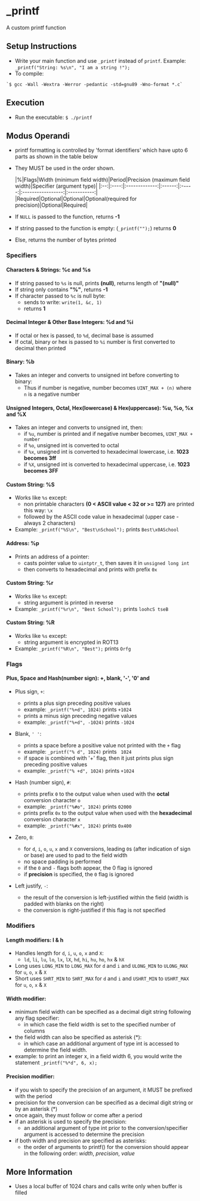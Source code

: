 # \_printf

A custom printf function

## Setup Instructions

   - Write your main function and use `_printf` instead of `printf`. Example:
    `_printf("String: %s\n", "I am a string !");`
   - To compile:

    `$ gcc -Wall -Wextra -Werror -pedantic -std=gnu89 -Wno-format *.c`

## Execution

   - Run the executable:
    `$ ./printf`

## Modus Operandi
   - printf formatting is controlled by 'format identifiers' which have upto 6 parts as shown in the table below
   - They MUST be used in the order shown.

      |%|Flags|Width (minimum field width)|Period|Precision (maximum field width)|Specifier (argument type)|
      |:--:|:----:|:-------------:|:------:|:-----:|:-----------------:|:-----------:|
      |Required|Optional|Optional|Optional(required for precision)|Optional|Required|
   - If `NULL` is passed to the function, returns **-1**
   - If string passed to the function is empty: (`_printf("");`) returns **0**
   - Else, returns the number of bytes printed

### Specifiers

#### Characters & Strings: %c and %s

   - If string passed to `%s` is null, prints **(null)**, returns length of **"(null)"**
   - If string only contains **"%"**, returns **-1**
   - If character passed to `%c` is null byte:
       - sends to write: `write(1, &c, 1)`
       - returns **1**

#### Decimal Integer & Other Base Integers: %d and %i

   - If octal or hex is passed, to `%d`, decimal base is assumed
   - If octal, binary or hex is passed to `%i` number is first converted to decimal then printed

#### Binary: %b

   - Takes an integer and converts to unsigned int before converting to binary:
       - Thus if number is negative, number becomes `UINT_MAX + (n)` where `n` is a negative number

#### Unsigned Integers, Octal, Hex(lowercase) & Hex(uppercase): %u, %o, %x and %X

   - Takes an integer and converts to unsigned int, then:
       - if `%u`, number is printed and if negative number becomes, `UINT_MAX + number`
       - if `%o`, unsigned int is converted to octal
       - if `%x`, unsigned int is converted to hexadecimal lowercase, i.e. **1023 becomes 3ff**
       - if `%X`, unsigned int is converted to hexadecimal uppercase, i.e. **1023 becomes 3FF**

#### Custom String: %S

   - Works like `%s` except:
       - non printable characters **(0 < ASCII value < 32 or >= 127)** are printed this way: `\x`
       - followed by the ASCII code value in hexadecimal (upper case - always 2 characters)
   - Example: `_printf("%S\n", "Best\nSchool");` prints `Best\x0ASchool`

#### Address: %p

   - Prints an address of a pointer:
       - casts pointer value to `uintptr_t`, then saves it in `unsigned long int`
       - then converts to hexadecimal and prints with prefix `0x`

#### Custom String: %r

   - Works like `%s` except:
       - string argument is printed in reverse  
   - Example: `_printf("%r\n", "Best School");` prints `loohcS tseB`

#### Custom String: %R

   - Works like `%s` except:
       - string argument is encrypted in ROT13  
   - Example: `_printf("%R\n", "Best");` prints `Orfg`

### Flags

#### Plus, Space and Hash(number sign): +, blank, '-', '0' and #

   - Plus sign, `+`:
       - prints a plus sign preceding positive values
       - example: `_printf("%+d", 1024)` prints `+1024`
       - prints a minus sign preceding negative values
       - example: `_printf("%+d", -1024)` prints `-1024`

   - Blank, `' '`:
       - prints a space before a positive value not printed with the `+` flag
       - example: `_printf("% d", 1024)` prints ` 1024`
       - if space is combined with '+' flag, then it just prints plus sign preceding positive values
       - example: `_printf("% +d", 1024)` prints `+1024`

   - Hash (number sign), `#`:
       - prints prefix `0` to the output value when used with the **octal** conversion character `o`
       - example: `_printf("%#o", 1024)` prints `02000`
       - prints prefix `0x` to the output value when used with the **hexadecimal** conversion character `x`
       - example: `_printf("%#x", 1024)` prints `0x400`

   - Zero, `0`:
       - for `d`, `i`, `o`, `u`, `x` and `X` conversions, leading `0`s (after indication of sign or base) are used to pad to the field width
       - no space padding is performed
       - if the `0` and `-` flags both appear, the 0 flag is ignored
       - if **precision** is specified, the `0` flag is ignored

   - Left justify, `-`:
       - the result of the conversion is left-justified within the field (width is padded with blanks on the right)
       - the conversion is right-justified if this flag is not specified

### Modifiers

#### Length modifiers: l & h

   - Handles length for `d`, `i`, `u`, `o`, `x` and `X`:
       - `ld`, `li`, `lu`, `lo`, `lx`, `lX`, `hd`, `hi`, `hu`, `ho`, `hx` & `hX`
   - Long uses `LONG_MIN` to `LONG_MAX` for `d` and `i` and `ULONG_MIN` to `ULONG_MAX` for `u`, `o`, `x` & `X`
   - Short uses `SHRT_MIN` to `SHRT_MAX` for `d` and `i` and `USHRT_MIN` to `USHRT_MAX` for `u`, `o`, `x` & `X`

#### Width modifier:
   -  minimum field width can be specified as a decimal digit string following any flag specifier:
       -  in which case the field width is set to the specified number of columns
   -  the field width can also be specified as asterisk (*):
       -  in which case an additional argument of type int is accessed to determine the field width.
   -  example: to print an integer x, in a field width 6, you would write the statement `_printf("%*d", 6, x);`

#### Precision modifier:
   -  if you wish to specify the precision of an argument, it MUST be prefixed with the period 
   -  precision for the conversion can be specified as a decimal digit string or by an asterisk (*)
   -  once again, they must follow or come after a period
   -  if an asterisk is used to specify the precision:
       -  an additional argument of type int prior to the conversion/specifier argument is accessed to determine the precision
   -  if both width and precision are specified as asterisks:
       -  the order of arguments to printf() for the conversion should appear in the following order: *width*, *precision*, *value*

## More Information

   - Uses a local buffer of 1024 chars and calls write only when buffer is filled
